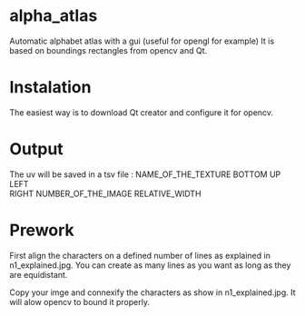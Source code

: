 # alpha_atlas
Automatic alphabet atlas with a gui (useful for opengl for example)
It is based on boundings rectangles from opencv and Qt.

# Instalation
The easiest way is to download Qt creator and configure it for opencv.

# Output
The uv will be saved in a tsv file :
NAME_OF_THE_TEXTURE 
BOTTOM
UP 
LEFT  
RIGHT 
NUMBER_OF_THE_IMAGE 
RELATIVE_WIDTH

# Prework
First align the characters on a defined number of lines as explained in n1_explained.jpg. You can create as many lines as you want as long as they are equidistant.

Copy your imge and connexify the characters as show in n1_explained.jpg. It will alow opencv to bound it properly.






